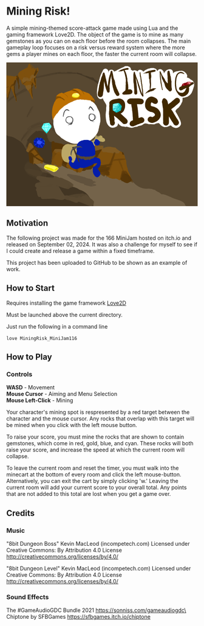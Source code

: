 # Mining Risk!
A simple mining-themed score-attack game made using Lua and the gaming 
framework Love2D. The object of the game is to mine as many gemstones 
as you can on each floor before the room collapses. The main gameplay 
loop focuses on a risk versus reward system where the more gems a player 
mines on each floor, the faster the current room will collapse.

![The storefront page image for the game 'Mining Risk.' The picture depicts a simple cartoon miner with blank white head and a small solid blue body running through a cave, wearing an orange hardhat and belt with a pickaxe.](screenshots/StorePage.png)

## Motivation
The following project was made for the 166 MiniJam hosted on itch.io and 
released on September 02, 2024. It was also a challenge for myself to 
see if I could create and release a game within a fixed timeframe.

This project has been uploaded to GitHub to be shown as an example of work. 

## How to Start
Requires installing the game framework [Love2D](https://love2d.org/)

Must be launched above the current directory.

Just run the following in a command line 
```
love MiningRisk_MiniJam116
```

## How to Play 
### Controls
**WASD** - Movement\
**Mouse Cursor** - Aiming and Menu Selection\
**Mouse Left-Click** - Mining

Your character's mining spot is respresented by a red target between
the character and the mouse cursor. Any rocks that overlap with this
target will be mined when you click with the left mouse button. 

To raise your score, you must mine the rocks that are shown to contain
gemstones, which come in red, gold, blue, and cyan. These rocks will
both raise your score, and increase the speed at which the current room will collapse.

To leave the current room and reset the timer, you must walk into the 
minecart at the bottom of every room and click the  left mouse-button.
Alternatively, you can exit the cart by simply clicking 'w.' Leaving the
current room will add your current score to your overall total. Any points that are not added to this total are lost when you get a game over.

## Credits
### Music
"8bit Dungeon Boss" Kevin MacLeod (incompetech.com)
Licensed under Creative Commons: By Attribution 4.0 License
http://creativecommons.org/licenses/by/4.0/

"8bit Dungeon Level" Kevin MacLeod (incompetech.com)
Licensed under Creative Commons: By Attribution 4.0 License
http://creativecommons.org/licenses/by/4.0/

### Sound Effects
The #GameAudioGDC Bundle 2021 https://sonniss.com/gameaudiogdc\
Chiptone by SFBGames https://sfbgames.itch.io/chiptone